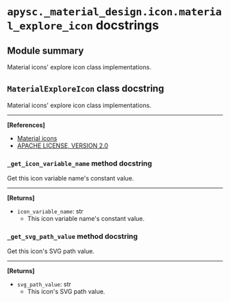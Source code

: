# `apysc._material_design.icon.material_explore_icon` docstrings

## Module summary

Material icons' explore icon class implementations.

## `MaterialExploreIcon` class docstring

Material icons' explore icon class implementations.<hr>

**[References]**

- [Material icons](https://fonts.google.com/icons?selected=Material+Icons:search:)
- [APACHE LICENSE, VERSION 2.0](https://www.apache.org/licenses/LICENSE-2.0.html)

### `_get_icon_variable_name` method docstring

Get this icon variable name's constant value.<hr>

**[Returns]**

- `icon_variable_name`: str
  - This icon variable name's constant value.

### `_get_svg_path_value` method docstring

Get this icon's SVG path value.<hr>

**[Returns]**

- `svg_path_value`: str
  - This icon's SVG path value.